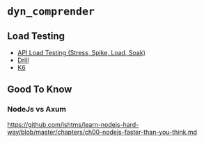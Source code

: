 # `dyn_comprender`

## Load Testing
- [API Load Testing (Stress, Spike, Load, Soak)](https://www.youtube.com/watch?v=r-Jte8Y8zag)
- [Drill](https://github.com/fcsonline/drill/tree/master)
- [K6](https://k6.io/)

## Good To Know

### NodeJs vs Axum
https://github.com/ishtms/learn-nodejs-hard-way/blob/master/chapters/ch00-nodejs-faster-than-you-think.md